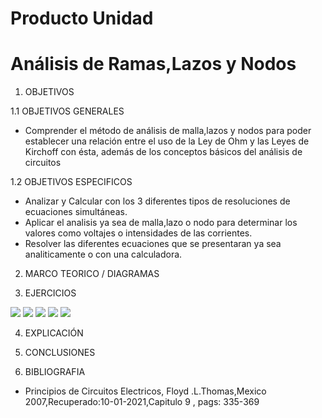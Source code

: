 # Producto Unidad
# Análisis de Ramas,Lazos y Nodos
1. OBJETIVOS

1.1 OBJETIVOS GENERALES

* Comprender el método de análisis de malla,lazos y nodos para poder establecer una relación entre el uso de la Ley de Ohm y las Leyes de Kirchoff con ésta,   además de los conceptos básicos del análisis de circuitos

1.2 OBJETIVOS ESPECIFICOS

* Analizar y Calcular con los 3 diferentes tipos de resoluciones de ecuaciones simultáneas.
* Aplicar el analisis ya sea de malla,lazo o nodo para determinar los valores como voltajes o intensidades de las corrientes.
* Resolver las diferentes ecuaciones que se presentaran ya sea analiticamente o con una calculadora.

2. MARCO TEORICO / DIAGRAMAS

3. EJERCICIOS

![](https://github.com/JosueCamp2020/Producto-Unidad/blob/main/Imagenes/Ejercicios1.jpeg)
![](https://github.com/JosueCamp2020/Producto-Unidad/blob/main/Imagenes/Ejercicios2.jpeg)
![](https://github.com/JosueCamp2020/Producto-Unidad/blob/main/Imagenes/Ejercicios3.jpeg)
![](https://github.com/JosueCamp2020/Producto-Unidad/blob/main/Imagenes/Ejercicios4.jpeg)
![](https://github.com/JosueCamp2020/Producto-Unidad/blob/main/Imagenes/Ejercicios5.jpeg)


4. EXPLICACIÓN

5. CONCLUSIONES

6.	BIBLIOGRAFIA

* Principios de Circuitos Electricos, Floyd .L.Thomas,Mexico 2007,Recuperado:10-01-2021,Capitulo 9 , pags: 335-369
